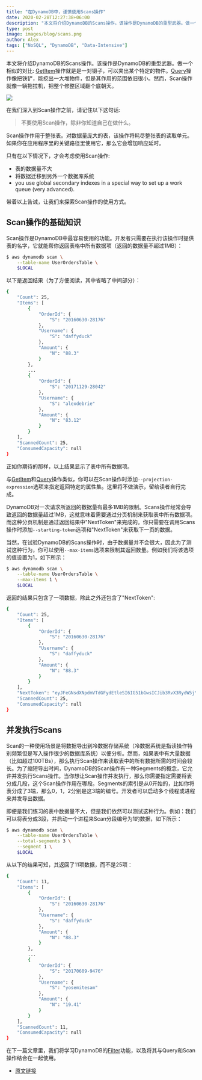 ```yaml
---
title: "在DynamoDB中，谨慎使用Scans操作"
date: 2020-02-28T12:27:38+06:00
description: "本文将介绍DynamoDB的Scans操作。该操作是DynamoDB的重型武器。做一个相似的对比: GetItem操作就是是一对镊子，可以夹出某个特定的物件。Query操作像把铁铲，能挖出一大堆物件，但是其作用的范围依旧很小。然而，Scan操作就像一辆拖拉机，把整个修整区域翻个底朝天。"
type: post
image: images/blog/scans.png
author: Alex
tags: ["NoSQL", "DynamoDB", "Data-Intensive"]
---
```


本文将介绍DynamoDB的Scans操作。该操作是DynamoDB的重型武器。做一个相似的对比: [GetItem](https://2cloudlab.com/nosql/inserting-retrieving-items/)操作就是是一对镊子，可以夹出某个特定的物件。[Query](https://2cloudlab.com/nosql/querying/)操作像把铁铲，能挖出一大堆物件，但是其作用的范围依旧很小。然而，Scan操作就像一辆拖拉机，把整个修整区域翻个底朝天。

![](https://user-images.githubusercontent.com/6509926/34457385-d95c9ff2-ed74-11e7-86e0-bbf191325502.jpg)

在我们深入到Scan操作之前，请记住以下这句话:

> 不要使用Scan操作，除非你知道自己在做什么。

Scan操作作用于整张表。对数据量庞大的表，该操作将耗尽整张表的读取单元。如果你在应用程序里的关键路径里使用它，那么它会增加响应延时。

只有在以下情况下，才会考虑使用Scan操作:

* 表的数据量不大
* 将数据迁移到另外一个数据库系统 
* you use global secondary indexes in a special way to set up a work queue (very advanced).

带着以上告诫，让我们来探索Scan操作的使用方式。

## Scan操作的基础知识

Scan操作是DynamoDB中最容易使用的功能。开发者只需要在执行该操作时提供表的名字，它就能帮你返回表格中所有数据项（返回的数据量不超过1MB）：

```bash
$ aws dynamodb scan \
    --table-name UserOrdersTable \
    $LOCAL
```

以下是返回结果（为了方便阅读，其中省略了中间部分）：

```bash
{
    "Count": 25,
    "Items": [
        {
            "OrderId": {
                "S": "20160630-28176"
            },
            "Username": {
                "S": "daffyduck"
            },
            "Amount": {
                "N": "88.3"
            }
        },
        ...
        {
            "OrderId": {
                "S": "20171129-28042"
            },
            "Username": {
                "S": "alexdebrie"
            },
            "Amount": {
                "N": "83.12"
            }
        }
    ],
    "ScannedCount": 25,
    "ConsumedCapacity": null
}
```

正如你期待的那样，以上结果显示了表中所有数据项。

与[GetItem](https://2cloudlab.com/nosql/inserting-retrieving-items/)和[Query](https://2cloudlab.com/nosql/querying/)操作类似，你可以在Scan操作时添加`--projection-expression`选项来指定返回特定的属性集。这里将不做演示，留给读者自行完成。

DynamoDB对一次请求所返回的数据量有最多1MB的限制。Scans操作经常会导致返回的数据量超过1MB，这就意味着需要通过分页机制来获取表中所有数据项。而这种分页机制是通过返回结果中"NextToken"来完成的。你只需要在调用Scans操作时添加`--starting-token`选项和"NextToken"来获取下一页的数据。

当然，在试验DynamoDB的Scans操作时，由于数据量并不会很大，因此为了测试这种行为，你可以使用`--max-items`选项来限制其返回数量。例如我们将该选项的值设置为1，如下所示：

```bash
$ aws dynamodb scan \
    --table-name UserOrdersTable \
    --max-items 1 \
    $LOCAL
```

返回的结果只包含了一项数据，除此之外还包含了"NextToken":

```bash
{
    "Count": 25,
    "Items": [
        {
            "OrderId": {
                "S": "20160630-28176"
            },
            "Username": {
                "S": "daffyduck"
            },
            "Amount": {
                "N": "88.3"
            }
        }
    ],
    "NextToken": "eyJFeGNsdXNpdmVTdGFydEtleSI6IG51bGwsICJib3RvX3RydW5jYXRlX2Ftb3VudCI6IDF9",
    "ScannedCount": 25,
    "ConsumedCapacity": null
}
```

## 并发执行Scans

Scan的一种使用场景是将数据导出到冷数据存储系统（冷数据系统是指读操作特别频繁但是写入操作很少的数据库系统）以便分析。然而，如果表中有大量数据（比如超过100TBs），那么执行Scan操作来读取表中的所有数据所需的时间会较长。为了缩短导出时间，DynamoDB的Scan操作有一种Segments的概念，它允许并发执行Scans操作。当你想让Scan操作并发执行，那么你需要指定需要将表分成几段，这个Scan操作作用在哪段。Segments的索引是从0开始的，比如你将表分成了3端，那么0，1，2分别是这3端的编号。开发者可以启动多个线程或进程来并发导出数据。

即便是我们练习的表中数据量不大，但是我们依然可以测试这种行为。例如：我们可以将表分成3段，并启动一个进程来Scan分段编号为1的数据，如下所示：

```bash
$ aws dynamodb scan \
    --table-name UserOrdersTable \
    --total-segments 3 \
    --segment 1 \
    $LOCAL
```

从以下的结果可知，其返回了11项数据，而不是25项：

```bash
{
    "Count": 11,
    "Items": [
        {
            "OrderId": {
                "S": "20160630-28176"
            },
            "Username": {
                "S": "daffyduck"
            },
            "Amount": {
                "N": "88.3"
            }
        },
        ...
        {
            "OrderId": {
                "S": "20170609-9476"
            },
            "Username": {
                "S": "yosemitesam"
            },
            "Amount": {
                "N": "19.41"
            }
        }
    ],
    "ScannedCount": 11,
    "ConsumedCapacity": null
}
```
在下一篇文章里，我们将学习DynamoDB的[Filter](https://2cloudlab.com/nosql/filtering/)功能，以及将其与Query和Scan操作结合在一起使用。

* [原文链接](https://www.dynamodbguide.com/scans)